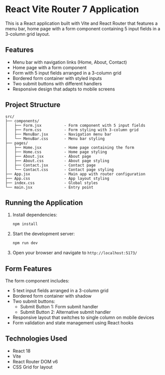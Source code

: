 # React Vite Router 7 Application

This is a React application built with Vite and React Router that features a menu bar, home page with a form component containing 5 input fields in a 3-column grid layout.

## Features

- Menu bar with navigation links (Home, About, Contact)
- Home page with a form component
- Form with 5 input fields arranged in a 3-column grid
- Bordered form container with styled inputs
- Two submit buttons with different handlers
- Responsive design that adapts to mobile screens

## Project Structure

```
src/
├── components/
│   ├── Form.jsx          - Form component with 5 input fields
│   ├── Form.css          - Form styling with 3-column grid
│   ├── MenuBar.jsx       - Navigation menu bar
│   └── MenuBar.css       - Menu bar styling
├── pages/
│   ├── Home.jsx          - Home page containing the form
│   ├── Home.css          - Home page styling
│   ├── About.jsx         - About page
│   ├── About.css         - About page styling
│   ├── Contact.jsx       - Contact page
│   └── Contact.css       - Contact page styling
├── App.jsx               - Main app with router configuration
├── App.css               - App layout styling
├── index.css             - Global styles
└── main.jsx              - Entry point
```

## Running the Application

1. Install dependencies:
   ```bash
   npm install
   ```

2. Start the development server:
   ```bash
   npm run dev
   ```

3. Open your browser and navigate to `http://localhost:5173/`

## Form Features

The form component includes:
- 5 text input fields arranged in a 3-column grid
- Bordered form container with shadow
- Two submit buttons:
  - Submit Button 1: Form submit handler
  - Submit Button 2: Alternative submit handler
- Responsive layout that switches to single column on mobile devices
- Form validation and state management using React hooks

## Technologies Used

- React 18
- Vite
- React Router DOM v6
- CSS Grid for layout
